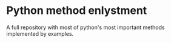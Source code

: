 # Python method enlystment
 A full repository with most of python's most important methods implemented by examples.
